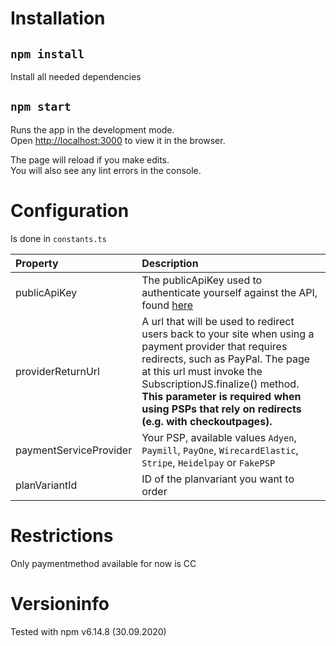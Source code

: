# Installation

## `npm install`

Install all needed dependencies 

## `npm start`

Runs the app in the development mode.<br>
Open [http://localhost:3000](http://localhost:3000) to view it in the browser.

The page will reload if you make edits.<br>
You will also see any lint errors in the console.

# Configuration

Is done in `constants.ts`

| Property                 | Description |
| :---                     | :--- |
| publicApiKey             | The publicApiKey used to authenticate yourself against the API, found [here](https://sandbox.billwerk.com/#/settings/self-service) |
| providerReturnUrl        | A url that will be used to redirect users back to your site when using a payment provider that requires redirects, such as PayPal. The page at this url must invoke the SubscriptionJS.finalize() method. **This parameter is required when using PSPs that rely on redirects (e.g. with checkoutpages).** |
| paymentServiceProvider   | Your PSP, available values `Adyen`, `Paymill`, `PayOne`, `WirecardElastic`, `Stripe`, `Heidelpay` or `FakePSP` |
| planVariantId            | ID of the planvariant you want to order |

# Restrictions

Only paymentmethod available for now is CC

# Versioninfo
Tested with npm v6.14.8 (30.09.2020)
